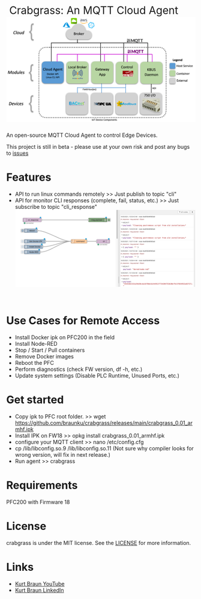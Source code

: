 <h1 style="font-weight:normal">
  &nbsp;Crabgrass: An MQTT Cloud Agent&nbsp;
  <a href="overview"><img src=overview.png></a>
</h1>

An open-source MQTT Cloud Agent to control Edge Devices.

This project is still in beta - please use at your own risk and post any bugs to [issues](https://https://github.com/braunku/crabgrass/issues)
<br>

Features
========
* API to run linux commands remotely >>
  Just publish to topic "cli"
* API for monitor CLI responses (complete, fail, status, etc.) >>
  Just subscribe to topic "cli_response"
 <a href="control"><img src=control.png></a>
<br>

Use Cases for Remote Access
========
* Install Docker ipk on PFC200 in the field
* Install Node-RED 
* Stop / Start / Pull containers
* Remove Docker images
* Reboot the PFC 
* Perform diagnostics (check FW version, df -h, etc.)
* Update system settings (Disable PLC Runtime, Unused Ports, etc.)

Get started
===========
* Copy ipk to PFC root folder.  >>
  wget https://github.com/braunku/crabgrass/releases/main/crabgrass_0.01_armhf.ipk
* Install IPK on FW18 >>
  opkg install crabgrass_0.01_armhf.ipk
* configure your MQTT client >>
  nano /etc/config.cfg
* cp /lib/libconfig.so.9 /lib/libconfig.so.11 (Not sure why compiler looks for wrong version, will fix in next release.)
* Run agent >>
  crabgrass

Requirements
============
PFC200 with Firmware 18

License
=======
crabgrass is under the MIT license. See the [LICENSE](https://github.com/braunku/crabgrassblob/main/LICENSE.md) for more information.

Links
=====
* [Kurt Braun YouTube](https://www.youtube.com/channel/WAGOKurt)
* [Kurt Braun LinkedIn](https://www.linkedin.com/in/wago-kurt-braun/)
